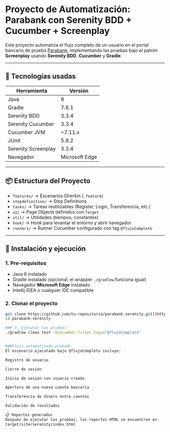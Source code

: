 # Proyecto de Automatización: Parabank con Serenity BDD + Cucumber + Screenplay

Este proyecto automatiza el flujo completo de un usuario en el portal bancario de prueba [Parabank](https://parabank.parasoft.com/parabank/index.htm), implementando las pruebas bajo el patrón **Screenplay** usando **Serenity BDD**, **Cucumber** y **Gradle**.

---

## 🧰 Tecnologías usadas

| Herramienta         | Versión       |
|---------------------|---------------|
| Java                | 8             |
| Gradle              | 7.6.1         |
| Serenity BDD        | 3.3.4         |
| Serenity Cucumber   | 3.3.4         |
| Cucumber JVM        | ~7.11.x       |
| JUnit               | 5.8.2         |
| Serenity Screenplay | 3.3.4         |
| Navegador           | Microsoft Edge |

---

## 📦 Estructura del Proyecto

- `features/` → Escenarios Gherkin (`.feature`)
- `stepdefinition/` → Step Definitions
- `tasks/` → Tareas reutilizables (Register, Login, Transferencia, etc.)
- `ui/` → Page Objects definidos con `Target`
- `util/` → Utilidades (tiempos, constantes)
- `hook/` → Hook para levantar el entorno y abrir navegador
- `runners/` → Runner Cucumber configurado con tag `@flujoCompleto`

---

## 🚀 Instalación y ejecución

### 1. Pre-requisitos

- Java 8 instalado
- Gradle instalado (opcional, el wrapper `./gradlew` funciona igual)
- Navegador **Microsoft Edge** instalado
- Intellij IDEA o cualquier IDE compatible

### 2. Clonar el proyecto

```bash
git clone https://github.com/tu-repositorio/parabank-serenity.git](https://github.com/AndresLL-ingEPN/projectBase.git
cd parabank-serenity

### 3. Ejecutar las pruebas
./gradlew clean test -Dcucumber.filter.tags="@flujoCompleto"


###Flujo automatizado probado
El escenario ejecutado bajo @flujoCompleto incluye:

Registro de usuario

Cierre de sesión

Inicio de sesión con usuario creado

Apertura de una nueva cuenta bancaria

Transferencia de dinero entre cuentas

Validación de resultados

📋 Reportes generados
Después de ejecutar las pruebas, los reportes HTML se encuentran en:
target/site/serenity/index.html
